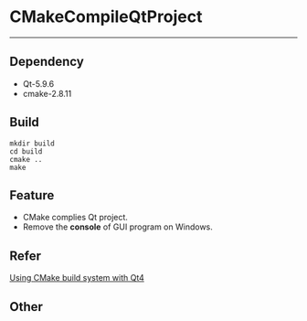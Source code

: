 # CMakeCompileQtProject

---



## Dependency
- Qt-5.9.6
- cmake-2.8.11
  

## Build
```shell
mkdir build
cd build 
cmake ..
make
```

## Feature
- CMake complies Qt project.
- Remove the **console** of GUI program on Windows.

## Refer
[Using CMake build system with Qt4](https://wiki.qt.io/Using_CMake_build_system)

## Other
